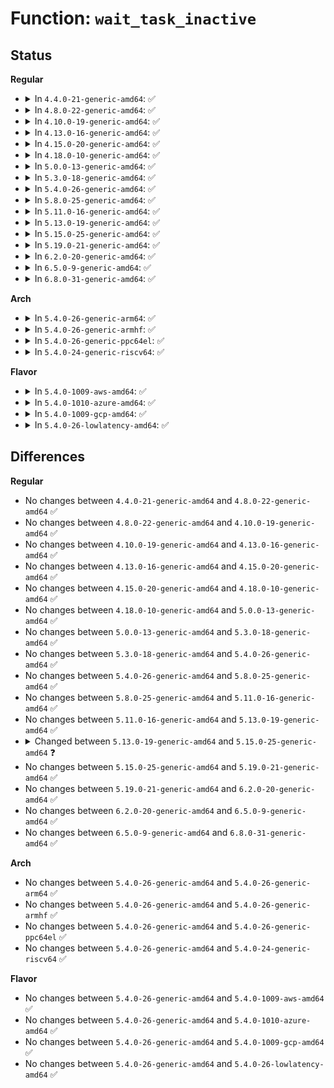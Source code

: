 # Function: <code>wait_task_inactive</code>

## Status
<b>Regular</b>
<ul>
<li>
<details>
<summary>In <code>4.4.0-21-generic-amd64</code>: ✅</summary>

```c
long unsigned int wait_task_inactive(struct task_struct * p, long int match_state)
```

```json
{
  "name": "wait_task_inactive",
  "collision_type": "Unique Global",
  "inline_type": "No",
  "funcs": [
    {
      "addr": 18446744071579549504,
      "name": "wait_task_inactive",
      "external": true,
      "loc": "kernel/sched/core.c:1427",
      "file": "kernel/sched/core.c",
      "inline": "seen, unknown",
      "caller_inline": [],
      "caller_func": [
        "kernel/ptrace.c:ptrace_check_attach",
        "fs/coredump.c:do_coredump",
        "lib/syscall.c:task_current_syscall",
        "lib/syscall.c:task_current_syscall"
      ]
    }
  ],
  "symbols": [
    {
      "addr": 18446744071579549504,
      "name": "wait_task_inactive",
      "section": ".text",
      "bind": "STB_GLOBAL",
      "size": 548
    }
  ]
}
```
</details>
</li>
<li>
<details>
<summary>In <code>4.8.0-22-generic-amd64</code>: ✅</summary>

```c
long unsigned int wait_task_inactive(struct task_struct * p, long int match_state)
```

```json
{
  "name": "wait_task_inactive",
  "collision_type": "Unique Global",
  "inline_type": "No",
  "funcs": [
    {
      "addr": 18446744071579560912,
      "name": "wait_task_inactive",
      "external": true,
      "loc": "kernel/sched/core.c:1374",
      "file": "kernel/sched/core.c",
      "inline": "seen, unknown",
      "caller_inline": [],
      "caller_func": [
        "kernel/ptrace.c:ptrace_check_attach",
        "fs/coredump.c:do_coredump",
        "lib/syscall.c:task_current_syscall",
        "lib/syscall.c:task_current_syscall"
      ]
    }
  ],
  "symbols": [
    {
      "addr": 18446744071579560912,
      "name": "wait_task_inactive",
      "section": ".text",
      "bind": "STB_GLOBAL",
      "size": 389
    }
  ]
}
```
</details>
</li>
<li>
<details>
<summary>In <code>4.10.0-19-generic-amd64</code>: ✅</summary>

```c
long unsigned int wait_task_inactive(struct task_struct * p, long int match_state)
```

```json
{
  "name": "wait_task_inactive",
  "collision_type": "Unique Global",
  "inline_type": "No",
  "funcs": [
    {
      "addr": 18446744071579585792,
      "name": "wait_task_inactive",
      "external": true,
      "loc": "kernel/sched/core.c:1385",
      "file": "kernel/sched/core.c",
      "inline": "seen, unknown",
      "caller_inline": [],
      "caller_func": [
        "kernel/ptrace.c:ptrace_check_attach",
        "fs/coredump.c:do_coredump",
        "lib/syscall.c:task_current_syscall",
        "lib/syscall.c:task_current_syscall"
      ]
    }
  ],
  "symbols": [
    {
      "addr": 18446744071579585792,
      "name": "wait_task_inactive",
      "section": ".text",
      "bind": "STB_GLOBAL",
      "size": 392
    }
  ]
}
```
</details>
</li>
<li>
<details>
<summary>In <code>4.13.0-16-generic-amd64</code>: ✅</summary>

```c
long unsigned int wait_task_inactive(struct task_struct * p, long int match_state)
```

```json
{
  "name": "wait_task_inactive",
  "collision_type": "Unique Global",
  "inline_type": "No",
  "funcs": [
    {
      "addr": 18446744071579569648,
      "name": "wait_task_inactive",
      "external": true,
      "loc": "kernel/sched/core.c:1317",
      "file": "kernel/sched/core.c",
      "inline": "seen, unknown",
      "caller_inline": [],
      "caller_func": [
        "kernel/ptrace.c:ptrace_check_attach",
        "fs/coredump.c:do_coredump",
        "lib/syscall.c:task_current_syscall",
        "lib/syscall.c:task_current_syscall"
      ]
    }
  ],
  "symbols": [
    {
      "addr": 18446744071579569648,
      "name": "wait_task_inactive",
      "section": ".text",
      "bind": "STB_GLOBAL",
      "size": 403
    }
  ]
}
```
</details>
</li>
<li>
<details>
<summary>In <code>4.15.0-20-generic-amd64</code>: ✅</summary>

```c
long unsigned int wait_task_inactive(struct task_struct * p, long int match_state)
```

```json
{
  "name": "wait_task_inactive",
  "collision_type": "Unique Global",
  "inline_type": "No",
  "funcs": [
    {
      "addr": 18446744071579599424,
      "name": "wait_task_inactive",
      "external": true,
      "loc": "kernel/sched/core.c:1336",
      "file": "kernel/sched/core.c",
      "inline": "seen, unknown",
      "caller_inline": [],
      "caller_func": [
        "kernel/ptrace.c:ptrace_check_attach",
        "fs/coredump.c:do_coredump",
        "lib/syscall.c:task_current_syscall",
        "lib/syscall.c:task_current_syscall"
      ]
    }
  ],
  "symbols": [
    {
      "addr": 18446744071579599424,
      "name": "wait_task_inactive",
      "section": ".text",
      "bind": "STB_GLOBAL",
      "size": 396
    }
  ]
}
```
</details>
</li>
<li>
<details>
<summary>In <code>4.18.0-10-generic-amd64</code>: ✅</summary>

```c
long unsigned int wait_task_inactive(struct task_struct * p, long int match_state)
```

```json
{
  "name": "wait_task_inactive",
  "collision_type": "Unique Global",
  "inline_type": "No",
  "funcs": [
    {
      "addr": 18446744071579630912,
      "name": "wait_task_inactive",
      "external": true,
      "loc": "kernel/sched/core.c:1334",
      "file": "kernel/sched/core.c",
      "inline": "seen, unknown",
      "caller_inline": [],
      "caller_func": [
        "kernel/ptrace.c:ptrace_check_attach",
        "kernel/kthread.c:kthread_park",
        "fs/coredump.c:do_coredump",
        "lib/syscall.c:task_current_syscall",
        "lib/syscall.c:task_current_syscall"
      ]
    }
  ],
  "symbols": [
    {
      "addr": 18446744071579630912,
      "name": "wait_task_inactive",
      "section": ".text",
      "bind": "STB_GLOBAL",
      "size": 391
    }
  ]
}
```
</details>
</li>
<li>
<details>
<summary>In <code>5.0.0-13-generic-amd64</code>: ✅</summary>

```c
long unsigned int wait_task_inactive(struct task_struct * p, long int match_state)
```

```json
{
  "name": "wait_task_inactive",
  "collision_type": "Unique Global",
  "inline_type": "No",
  "funcs": [
    {
      "addr": 18446744071579668656,
      "name": "wait_task_inactive",
      "external": true,
      "loc": "kernel/sched/core.c:1332",
      "file": "kernel/sched/core.c",
      "inline": "seen, unknown",
      "caller_inline": [],
      "caller_func": [
        "kernel/ptrace.c:ptrace_check_attach",
        "kernel/kthread.c:kthread_park",
        "fs/coredump.c:do_coredump",
        "lib/syscall.c:task_current_syscall",
        "lib/syscall.c:task_current_syscall",
        "drivers/powercap/idle_inject.c:idle_inject_stop"
      ]
    }
  ],
  "symbols": [
    {
      "addr": 18446744071579668656,
      "name": "wait_task_inactive",
      "section": ".text",
      "bind": "STB_GLOBAL",
      "size": 391
    }
  ]
}
```
</details>
</li>
<li>
<details>
<summary>In <code>5.3.0-18-generic-amd64</code>: ✅</summary>

```c
long unsigned int wait_task_inactive(struct task_struct * p, long int match_state)
```

```json
{
  "name": "wait_task_inactive",
  "collision_type": "Unique Global",
  "inline_type": "No",
  "funcs": [
    {
      "addr": 18446744071579700336,
      "name": "wait_task_inactive",
      "external": true,
      "loc": "kernel/sched/core.c:1772",
      "file": "kernel/sched/core.c",
      "inline": "seen, unknown",
      "caller_inline": [],
      "caller_func": [
        "kernel/ptrace.c:ptrace_check_attach",
        "kernel/kthread.c:kthread_park",
        "fs/coredump.c:do_coredump",
        "lib/syscall.c:task_current_syscall",
        "lib/syscall.c:task_current_syscall",
        "drivers/powercap/idle_inject.c:idle_inject_stop"
      ]
    }
  ],
  "symbols": [
    {
      "addr": 18446744071579700336,
      "name": "wait_task_inactive",
      "section": ".text",
      "bind": "STB_GLOBAL",
      "size": 415
    }
  ]
}
```
</details>
</li>
<li>
<details>
<summary>In <code>5.4.0-26-generic-amd64</code>: ✅</summary>

```c
long unsigned int wait_task_inactive(struct task_struct * p, long int match_state)
```

```json
{
  "name": "wait_task_inactive",
  "collision_type": "Unique Global",
  "inline_type": "No",
  "funcs": [
    {
      "addr": 18446744071579741216,
      "name": "wait_task_inactive",
      "external": true,
      "loc": "kernel/sched/core.c:1892",
      "file": "kernel/sched/core.c",
      "inline": "seen, unknown",
      "caller_inline": [],
      "caller_func": [
        "kernel/ptrace.c:ptrace_check_attach",
        "kernel/kthread.c:kthread_park",
        "fs/coredump.c:do_coredump",
        "lib/syscall.c:task_current_syscall",
        "lib/syscall.c:task_current_syscall",
        "drivers/powercap/idle_inject.c:idle_inject_stop"
      ]
    }
  ],
  "symbols": [
    {
      "addr": 18446744071579741216,
      "name": "wait_task_inactive",
      "section": ".text",
      "bind": "STB_GLOBAL",
      "size": 415
    }
  ]
}
```
</details>
</li>
<li>
<details>
<summary>In <code>5.8.0-25-generic-amd64</code>: ✅</summary>

```c
long unsigned int wait_task_inactive(struct task_struct * p, long int match_state)
```

```json
{
  "name": "wait_task_inactive",
  "collision_type": "Unique Global",
  "inline_type": "No",
  "funcs": [
    {
      "addr": 18446744071579777712,
      "name": "wait_task_inactive",
      "external": true,
      "loc": "kernel/sched/core.c:1962",
      "file": "kernel/sched/core.c",
      "inline": "seen, unknown",
      "caller_inline": [],
      "caller_func": [
        "kernel/ptrace.c:ptrace_check_attach",
        "kernel/kthread.c:kthread_park",
        "fs/coredump.c:coredump_wait",
        "lib/syscall.c:task_current_syscall",
        "lib/syscall.c:task_current_syscall",
        "drivers/powercap/idle_inject.c:idle_inject_stop"
      ]
    }
  ],
  "symbols": [
    {
      "addr": 18446744071579777712,
      "name": "wait_task_inactive",
      "section": ".text",
      "bind": "STB_GLOBAL",
      "size": 415
    }
  ]
}
```
</details>
</li>
<li>
<details>
<summary>In <code>5.11.0-16-generic-amd64</code>: ✅</summary>

```c
long unsigned int wait_task_inactive(struct task_struct * p, long int match_state)
```

```json
{
  "name": "wait_task_inactive",
  "collision_type": "Unique Global",
  "inline_type": "No",
  "funcs": [
    {
      "addr": 18446744071579768064,
      "name": "wait_task_inactive",
      "external": true,
      "loc": "kernel/sched/core.c:2588",
      "file": "kernel/sched/core.c",
      "inline": "seen, unknown",
      "caller_inline": [],
      "caller_func": [
        "kernel/ptrace.c:ptrace_check_attach",
        "kernel/kthread.c:kthread_park",
        "fs/coredump.c:coredump_wait",
        "lib/syscall.c:task_current_syscall",
        "lib/syscall.c:task_current_syscall",
        "drivers/powercap/idle_inject.c:idle_inject_stop"
      ]
    }
  ],
  "symbols": [
    {
      "addr": 18446744071579768064,
      "name": "wait_task_inactive",
      "section": ".text",
      "bind": "STB_GLOBAL",
      "size": 412
    }
  ]
}
```
</details>
</li>
<li>
<details>
<summary>In <code>5.13.0-19-generic-amd64</code>: ✅</summary>

```c
long unsigned int wait_task_inactive(struct task_struct * p, long int match_state)
```

```json
{
  "name": "wait_task_inactive",
  "collision_type": "Unique Global",
  "inline_type": "No",
  "funcs": [
    {
      "addr": 18446744071579775760,
      "name": "wait_task_inactive",
      "external": true,
      "loc": "kernel/sched/core.c:2609",
      "file": "kernel/sched/core.c",
      "inline": "seen, unknown",
      "caller_inline": [],
      "caller_func": [
        "kernel/ptrace.c:ptrace_check_attach",
        "kernel/kthread.c:kthread_park",
        "fs/coredump.c:coredump_wait",
        "lib/syscall.c:task_current_syscall",
        "lib/syscall.c:task_current_syscall",
        "drivers/powercap/idle_inject.c:idle_inject_stop"
      ]
    }
  ],
  "symbols": [
    {
      "addr": 18446744071579775760,
      "name": "wait_task_inactive",
      "section": ".text",
      "bind": "STB_GLOBAL",
      "size": 412
    }
  ]
}
```
</details>
</li>
<li>
<details>
<summary>In <code>5.15.0-25-generic-amd64</code>: ✅</summary>

```c
long unsigned int wait_task_inactive(struct task_struct * p, unsigned int match_state)
```

```json
{
  "name": "wait_task_inactive",
  "collision_type": "Unique Global",
  "inline_type": "No",
  "funcs": [
    {
      "addr": 18446744071579868592,
      "name": "wait_task_inactive",
      "external": true,
      "loc": "kernel/sched/core.c:3177",
      "file": "kernel/sched/core.c",
      "inline": "seen, unknown",
      "caller_inline": [],
      "caller_func": [
        "kernel/ptrace.c:ptrace_check_attach",
        "kernel/kthread.c:kthread_park",
        "kernel/kthread.c:kthread_bind_mask",
        "kernel/kthread.c:__kthread_bind",
        "fs/coredump.c:coredump_wait",
        "lib/syscall.c:task_current_syscall",
        "lib/syscall.c:task_current_syscall",
        "drivers/powercap/idle_inject.c:idle_inject_stop"
      ]
    }
  ],
  "symbols": [
    {
      "addr": 18446744071579868592,
      "name": "wait_task_inactive",
      "section": ".text",
      "bind": "STB_GLOBAL",
      "size": 455
    }
  ]
}
```
</details>
</li>
<li>
<details>
<summary>In <code>5.19.0-21-generic-amd64</code>: ✅</summary>

```c
long unsigned int wait_task_inactive(struct task_struct * p, unsigned int match_state)
```

```json
{
  "name": "wait_task_inactive",
  "collision_type": "Unique Global",
  "inline_type": "No",
  "funcs": [
    {
      "addr": 18446744071579984784,
      "name": "wait_task_inactive",
      "external": true,
      "loc": "kernel/sched/core.c:3276",
      "file": "kernel/sched/core.c",
      "inline": "seen, unknown",
      "caller_inline": [],
      "caller_func": [
        "kernel/ptrace.c:ptrace_check_attach",
        "kernel/kthread.c:kthread_park",
        "kernel/kthread.c:kthread_bind_mask",
        "kernel/kthread.c:__kthread_bind",
        "kernel/smpboot.c:__smpboot_create_thread",
        "fs/coredump.c:coredump_wait",
        "lib/syscall.c:task_current_syscall",
        "lib/syscall.c:task_current_syscall",
        "drivers/powercap/idle_inject.c:idle_inject_stop"
      ]
    }
  ],
  "symbols": [
    {
      "addr": 18446744071579984784,
      "name": "wait_task_inactive",
      "section": ".text",
      "bind": "STB_GLOBAL",
      "size": 456
    }
  ]
}
```
</details>
</li>
<li>
<details>
<summary>In <code>6.2.0-20-generic-amd64</code>: ✅</summary>

```c
long unsigned int wait_task_inactive(struct task_struct * p, unsigned int match_state)
```

```json
{
  "name": "wait_task_inactive",
  "collision_type": "Unique Global",
  "inline_type": "No",
  "funcs": [
    {
      "addr": 18446744071580145776,
      "name": "wait_task_inactive",
      "external": true,
      "loc": "kernel/sched/core.c:3332",
      "file": "kernel/sched/core.c",
      "inline": "seen, unknown",
      "caller_inline": [],
      "caller_func": [
        "kernel/ptrace.c:ptrace_check_attach",
        "kernel/kthread.c:kthread_park",
        "kernel/kthread.c:kthread_bind_mask",
        "kernel/kthread.c:__kthread_bind",
        "kernel/smpboot.c:__smpboot_create_thread",
        "fs/coredump.c:coredump_wait",
        "lib/syscall.c:task_current_syscall",
        "lib/syscall.c:task_current_syscall",
        "drivers/powercap/idle_inject.c:idle_inject_stop"
      ]
    }
  ],
  "symbols": [
    {
      "addr": 18446744071580145776,
      "name": "wait_task_inactive",
      "section": ".text",
      "bind": "STB_GLOBAL",
      "size": 468
    }
  ]
}
```
</details>
</li>
<li>
<details>
<summary>In <code>6.5.0-9-generic-amd64</code>: ✅</summary>

```c
long unsigned int wait_task_inactive(struct task_struct * p, unsigned int match_state)
```

```json
{
  "name": "wait_task_inactive",
  "collision_type": "Unique Global",
  "inline_type": "No",
  "funcs": [
    {
      "addr": 18446744071580196608,
      "name": "wait_task_inactive",
      "external": true,
      "loc": "kernel/sched/core.c:2265",
      "file": "kernel/sched/core.c",
      "inline": "seen, unknown",
      "caller_inline": [],
      "caller_func": [
        "kernel/ptrace.c:ptrace_check_attach",
        "kernel/kthread.c:kthread_park",
        "kernel/kthread.c:kthread_bind_mask",
        "kernel/kthread.c:__kthread_bind",
        "kernel/smpboot.c:__smpboot_create_thread",
        "fs/coredump.c:coredump_wait",
        "lib/syscall.c:task_current_syscall",
        "lib/syscall.c:task_current_syscall",
        "drivers/powercap/idle_inject.c:idle_inject_stop"
      ]
    }
  ],
  "symbols": [
    {
      "addr": 18446744071580196608,
      "name": "wait_task_inactive",
      "section": ".text",
      "bind": "STB_GLOBAL",
      "size": 445
    }
  ]
}
```
</details>
</li>
<li>
<details>
<summary>In <code>6.8.0-31-generic-amd64</code>: ✅</summary>

```c
long unsigned int wait_task_inactive(struct task_struct * p, unsigned int match_state)
```

```json
{
  "name": "wait_task_inactive",
  "collision_type": "Unique Global",
  "inline_type": "No",
  "funcs": [
    {
      "addr": 18446744071580244480,
      "name": "wait_task_inactive",
      "external": true,
      "loc": "kernel/sched/core.c:2293",
      "file": "kernel/sched/core.c",
      "inline": "seen, unknown",
      "caller_inline": [],
      "caller_func": [
        "kernel/ptrace.c:ptrace_check_attach",
        "kernel/kthread.c:kthread_park",
        "kernel/kthread.c:kthread_bind_mask",
        "kernel/kthread.c:__kthread_bind",
        "kernel/smpboot.c:__smpboot_create_thread",
        "fs/coredump.c:coredump_wait",
        "lib/syscall.c:task_current_syscall",
        "lib/syscall.c:task_current_syscall",
        "drivers/powercap/idle_inject.c:idle_inject_stop"
      ]
    }
  ],
  "symbols": [
    {
      "addr": 18446744071580244480,
      "name": "wait_task_inactive",
      "section": ".text",
      "bind": "STB_GLOBAL",
      "size": 545
    }
  ]
}
```
</details>
</li>
</ul>
<b>Arch</b>
<ul>
<li>
<details>
<summary>In <code>5.4.0-26-generic-arm64</code>: ✅</summary>

```c
long unsigned int wait_task_inactive(struct task_struct * p, long int match_state)
```

```json
{
  "name": "wait_task_inactive",
  "collision_type": "Unique Global",
  "inline_type": "No",
  "funcs": [
    {
      "addr": 18446603336490919920,
      "name": "wait_task_inactive",
      "external": true,
      "loc": "kernel/sched/core.c:1892",
      "file": "kernel/sched/core.c",
      "inline": "seen, unknown",
      "caller_inline": [],
      "caller_func": [
        "kernel/ptrace.c:ptrace_check_attach",
        "kernel/kthread.c:kthread_park",
        "fs/coredump.c:do_coredump",
        "lib/syscall.c:task_current_syscall",
        "lib/syscall.c:task_current_syscall",
        "drivers/powercap/idle_inject.c:idle_inject_stop"
      ]
    }
  ],
  "symbols": [
    {
      "addr": 18446603336490919920,
      "name": "wait_task_inactive",
      "section": ".text",
      "bind": "STB_GLOBAL",
      "size": 476
    }
  ]
}
```
</details>
</li>
<li>
<details>
<summary>In <code>5.4.0-26-generic-armhf</code>: ✅</summary>

```c
long unsigned int wait_task_inactive(struct task_struct * p, long int match_state)
```

```json
{
  "name": "wait_task_inactive",
  "collision_type": "Unique Global",
  "inline_type": "No",
  "funcs": [
    {
      "addr": 3224936908,
      "name": "wait_task_inactive",
      "external": true,
      "loc": "kernel/sched/core.c:1892",
      "file": "kernel/sched/core.c",
      "inline": "seen, unknown",
      "caller_inline": [],
      "caller_func": [
        "kernel/ptrace.c:__se_sys_ptrace",
        "kernel/kthread.c:kthread_park",
        "fs/coredump.c:do_coredump",
        "lib/syscall.c:task_current_syscall",
        "lib/syscall.c:task_current_syscall",
        "drivers/powercap/idle_inject.c:idle_inject_stop"
      ]
    }
  ],
  "symbols": [
    {
      "addr": 3224936908,
      "name": "wait_task_inactive",
      "section": ".text",
      "bind": "STB_GLOBAL",
      "size": 560
    }
  ]
}
```
</details>
</li>
<li>
<details>
<summary>In <code>5.4.0-26-generic-ppc64el</code>: ✅</summary>

```c
long unsigned int wait_task_inactive(struct task_struct * p, long int match_state)
```

```json
{
  "name": "wait_task_inactive",
  "collision_type": "Unique Global",
  "inline_type": "No",
  "funcs": [
    {
      "addr": 13835058055283769728,
      "name": "wait_task_inactive",
      "external": true,
      "loc": "kernel/sched/core.c:1892",
      "file": "kernel/sched/core.c",
      "inline": "seen, unknown",
      "caller_inline": [],
      "caller_func": [
        "kernel/ptrace.c:ptrace_check_attach",
        "kernel/kthread.c:kthread_park",
        "fs/coredump.c:do_coredump",
        "lib/syscall.c:task_current_syscall",
        "lib/syscall.c:task_current_syscall",
        "drivers/powercap/idle_inject.c:idle_inject_stop"
      ]
    }
  ],
  "symbols": [
    {
      "addr": 13835058055283769728,
      "name": "wait_task_inactive",
      "section": ".text",
      "bind": "STB_GLOBAL",
      "size": 712
    }
  ]
}
```
</details>
</li>
<li>
<details>
<summary>In <code>5.4.0-24-generic-riscv64</code>: ✅</summary>

```c
long unsigned int wait_task_inactive(struct task_struct * p, long int match_state)
```

```json
{
  "name": "wait_task_inactive",
  "collision_type": "Unique Global",
  "inline_type": "No",
  "funcs": [
    {
      "addr": 18446743936271556626,
      "name": "wait_task_inactive",
      "external": true,
      "loc": "kernel/sched/core.c:1892",
      "file": "kernel/sched/core.c",
      "inline": "seen, unknown",
      "caller_inline": [],
      "caller_func": [
        "kernel/ptrace.c:__se_sys_ptrace",
        "kernel/kthread.c:kthread_park",
        "fs/coredump.c:do_coredump",
        "lib/syscall.c:task_current_syscall",
        "lib/syscall.c:task_current_syscall"
      ]
    }
  ],
  "symbols": [
    {
      "addr": 18446743936271556626,
      "name": "wait_task_inactive",
      "section": ".text",
      "bind": "STB_GLOBAL",
      "size": 394
    }
  ]
}
```
</details>
</li>
</ul>
<b>Flavor</b>
<ul>
<li>
<details>
<summary>In <code>5.4.0-1009-aws-amd64</code>: ✅</summary>

```c
long unsigned int wait_task_inactive(struct task_struct * p, long int match_state)
```

```json
{
  "name": "wait_task_inactive",
  "collision_type": "Unique Global",
  "inline_type": "No",
  "funcs": [
    {
      "addr": 18446744071579717840,
      "name": "wait_task_inactive",
      "external": true,
      "loc": "kernel/sched/core.c:1892",
      "file": "kernel/sched/core.c",
      "inline": "seen, unknown",
      "caller_inline": [],
      "caller_func": [
        "kernel/ptrace.c:ptrace_check_attach",
        "kernel/kthread.c:kthread_park",
        "fs/coredump.c:do_coredump",
        "lib/syscall.c:task_current_syscall",
        "lib/syscall.c:task_current_syscall"
      ]
    }
  ],
  "symbols": [
    {
      "addr": 18446744071579717840,
      "name": "wait_task_inactive",
      "section": ".text",
      "bind": "STB_GLOBAL",
      "size": 415
    }
  ]
}
```
</details>
</li>
<li>
<details>
<summary>In <code>5.4.0-1010-azure-amd64</code>: ✅</summary>

```c
long unsigned int wait_task_inactive(struct task_struct * p, long int match_state)
```

```json
{
  "name": "wait_task_inactive",
  "collision_type": "Unique Global",
  "inline_type": "No",
  "funcs": [
    {
      "addr": 18446744071579645728,
      "name": "wait_task_inactive",
      "external": true,
      "loc": "kernel/sched/core.c:1892",
      "file": "kernel/sched/core.c",
      "inline": "seen, unknown",
      "caller_inline": [],
      "caller_func": [
        "kernel/ptrace.c:ptrace_check_attach",
        "kernel/kthread.c:kthread_park",
        "fs/coredump.c:do_coredump",
        "lib/syscall.c:task_current_syscall",
        "lib/syscall.c:task_current_syscall"
      ]
    }
  ],
  "symbols": [
    {
      "addr": 18446744071579645728,
      "name": "wait_task_inactive",
      "section": ".text",
      "bind": "STB_GLOBAL",
      "size": 415
    }
  ]
}
```
</details>
</li>
<li>
<details>
<summary>In <code>5.4.0-1009-gcp-amd64</code>: ✅</summary>

```c
long unsigned int wait_task_inactive(struct task_struct * p, long int match_state)
```

```json
{
  "name": "wait_task_inactive",
  "collision_type": "Unique Global",
  "inline_type": "No",
  "funcs": [
    {
      "addr": 18446744071579705104,
      "name": "wait_task_inactive",
      "external": true,
      "loc": "kernel/sched/core.c:1892",
      "file": "kernel/sched/core.c",
      "inline": "seen, unknown",
      "caller_inline": [],
      "caller_func": [
        "kernel/ptrace.c:ptrace_check_attach",
        "kernel/kthread.c:kthread_park",
        "fs/coredump.c:do_coredump",
        "lib/syscall.c:task_current_syscall",
        "lib/syscall.c:task_current_syscall",
        "drivers/powercap/idle_inject.c:idle_inject_stop"
      ]
    }
  ],
  "symbols": [
    {
      "addr": 18446744071579705104,
      "name": "wait_task_inactive",
      "section": ".text",
      "bind": "STB_GLOBAL",
      "size": 415
    }
  ]
}
```
</details>
</li>
<li>
<details>
<summary>In <code>5.4.0-26-lowlatency-amd64</code>: ✅</summary>

```c
long unsigned int wait_task_inactive(struct task_struct * p, long int match_state)
```

```json
{
  "name": "wait_task_inactive",
  "collision_type": "Unique Global",
  "inline_type": "No",
  "funcs": [
    {
      "addr": 18446744071579748688,
      "name": "wait_task_inactive",
      "external": true,
      "loc": "kernel/sched/core.c:1892",
      "file": "kernel/sched/core.c",
      "inline": "seen, unknown",
      "caller_inline": [],
      "caller_func": [
        "kernel/kthread.c:kthread_park",
        "fs/coredump.c:do_coredump",
        "lib/syscall.c:task_current_syscall",
        "lib/syscall.c:task_current_syscall",
        "drivers/powercap/idle_inject.c:idle_inject_stop"
      ]
    }
  ],
  "symbols": [
    {
      "addr": 18446744071579748688,
      "name": "wait_task_inactive",
      "section": ".text",
      "bind": "STB_GLOBAL",
      "size": 482
    }
  ]
}
```
</details>
</li>
</ul>

## Differences
<b>Regular</b>
<ul>
<li>
No changes between <code>4.4.0-21-generic-amd64</code> and <code>4.8.0-22-generic-amd64</code> ✅
</li>
<li>
No changes between <code>4.8.0-22-generic-amd64</code> and <code>4.10.0-19-generic-amd64</code> ✅
</li>
<li>
No changes between <code>4.10.0-19-generic-amd64</code> and <code>4.13.0-16-generic-amd64</code> ✅
</li>
<li>
No changes between <code>4.13.0-16-generic-amd64</code> and <code>4.15.0-20-generic-amd64</code> ✅
</li>
<li>
No changes between <code>4.15.0-20-generic-amd64</code> and <code>4.18.0-10-generic-amd64</code> ✅
</li>
<li>
No changes between <code>4.18.0-10-generic-amd64</code> and <code>5.0.0-13-generic-amd64</code> ✅
</li>
<li>
No changes between <code>5.0.0-13-generic-amd64</code> and <code>5.3.0-18-generic-amd64</code> ✅
</li>
<li>
No changes between <code>5.3.0-18-generic-amd64</code> and <code>5.4.0-26-generic-amd64</code> ✅
</li>
<li>
No changes between <code>5.4.0-26-generic-amd64</code> and <code>5.8.0-25-generic-amd64</code> ✅
</li>
<li>
No changes between <code>5.8.0-25-generic-amd64</code> and <code>5.11.0-16-generic-amd64</code> ✅
</li>
<li>
No changes between <code>5.11.0-16-generic-amd64</code> and <code>5.13.0-19-generic-amd64</code> ✅
</li>
<li>
<details>
<summary>Changed between <code>5.13.0-19-generic-amd64</code> and <code>5.15.0-25-generic-amd64</code> ❓</summary>
<ul>
<li>
<b>Param type changed. </b>
<code>long int match_state</code> ➡️ <code>unsigned int match_state</code>
</li>
</ul>
</details>
</li>
<li>
No changes between <code>5.15.0-25-generic-amd64</code> and <code>5.19.0-21-generic-amd64</code> ✅
</li>
<li>
No changes between <code>5.19.0-21-generic-amd64</code> and <code>6.2.0-20-generic-amd64</code> ✅
</li>
<li>
No changes between <code>6.2.0-20-generic-amd64</code> and <code>6.5.0-9-generic-amd64</code> ✅
</li>
<li>
No changes between <code>6.5.0-9-generic-amd64</code> and <code>6.8.0-31-generic-amd64</code> ✅
</li>
</ul>
<b>Arch</b>
<ul>
<li>
No changes between <code>5.4.0-26-generic-amd64</code> and <code>5.4.0-26-generic-arm64</code> ✅
</li>
<li>
No changes between <code>5.4.0-26-generic-amd64</code> and <code>5.4.0-26-generic-armhf</code> ✅
</li>
<li>
No changes between <code>5.4.0-26-generic-amd64</code> and <code>5.4.0-26-generic-ppc64el</code> ✅
</li>
<li>
No changes between <code>5.4.0-26-generic-amd64</code> and <code>5.4.0-24-generic-riscv64</code> ✅
</li>
</ul>
<b>Flavor</b>
<ul>
<li>
No changes between <code>5.4.0-26-generic-amd64</code> and <code>5.4.0-1009-aws-amd64</code> ✅
</li>
<li>
No changes between <code>5.4.0-26-generic-amd64</code> and <code>5.4.0-1010-azure-amd64</code> ✅
</li>
<li>
No changes between <code>5.4.0-26-generic-amd64</code> and <code>5.4.0-1009-gcp-amd64</code> ✅
</li>
<li>
No changes between <code>5.4.0-26-generic-amd64</code> and <code>5.4.0-26-lowlatency-amd64</code> ✅
</li>
</ul>
